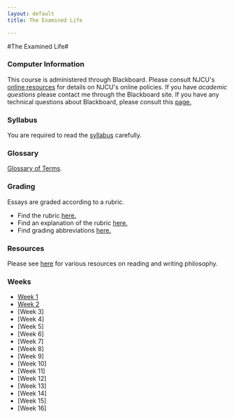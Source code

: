 ```yaml
---
layout: default
title: The Examined Life

---
```


#The Examined Life#

### Computer Information ###

This course is administered through Blackboard. Please consult NJCU's [online resources](http://www.njcu.edu/onlinelearning/enrolled-students/) for details on NJCU's online policies. If you have *academic questions* please contact me through the Blackboard site. If you have any technical questions about Blackboard, please consult this [page.](http://www.njcu.edu/onlinelearning/getting-help/)

 
### Syllabus  ###

You are required to read the [syllabus](Syllabus.pdf) carefully. 

### Glossary ###

[Glossary of Terms](glossary).

### Grading

Essays are graded according to a rubric. 

+ Find the rubric [here.](\Teaching\Rubric\rubric.pdf)
+ Find an explanation of the rubric [here.](\Teaching\Rubric)
+ Find grading abbreviations [here.](\Teaching\Abbreviations)

### Resources ###

Please see [here](Resources) for various resources on reading and writing philosophy. 



### Weeks ###

+ [Week 1](1)
+ [Week 2](2)
+ [Week 3]
+ [Week 4]
+ [Week 5]
+ [Week 6]
+ [Week 7]
+ [Week 8]
+ [Week 9]
+ [Week 10]
+ [Week 11]
+ [Week 12]
+ [Week 13]
+ [Week 14]
+ [Week 15]
+ [Week 16]

